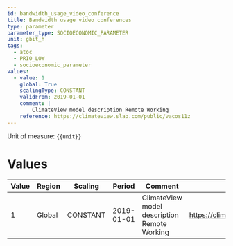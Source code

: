```yaml
---
id: bandwidth_usage_video_conference
title: Bandwidth usage video conferences
type: parameter
parameter_type: SOCIOECONOMIC_PARAMETER
unit: gbit_h
tags:
  - atoc
  - PRIO_LOW
  - socioeconomic_parameter
values:
  - value: 1
    global: True
    scalingType: CONSTANT
    validFrom: 2019-01-01
    comment: |
        ClimateView model description Remote Working
    reference: https://climateview.slab.com/public/vacos11z
---
```



Unit of measure: `{{unit}}`


# Values


| Value | Region | Scaling | Period | Comment | Reference |
|-------|--------|---------|--------|---------|-----------|
| 1 | Global | CONSTANT | 2019-01-01 | ClimateView model description Remote Working | https://climateview.slab.com/public/vacos11z |



